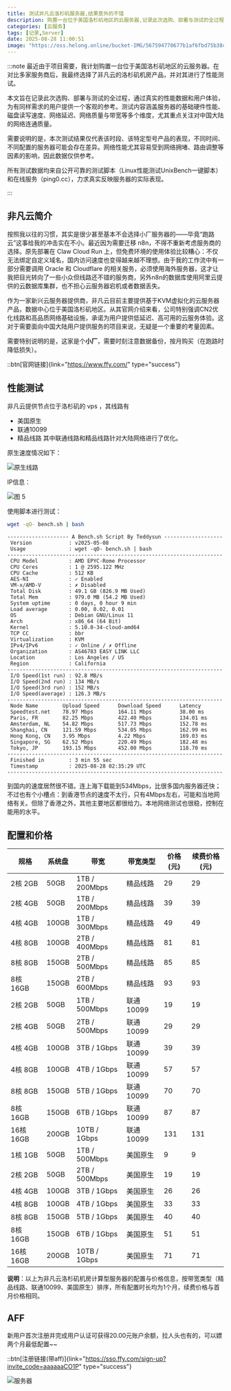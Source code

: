 ```yaml
---
title: 测试非凡云洛杉矶服务器,结果意外的不错
description: 购置一台位于美国洛杉矶地区的云服务器,记录此次选购、部署与测试的全过程。
categories: [云服务]
tags: [记录,Server]
date: 2025-08-28 11:00:51
image: "https://oss.helong.online/bucket-IMG/567594770677b1af6fbd75b38c36cdfef9a3f93b59a3ad7821d7bdd4e2be598f.png"
---
```


:::note
最近由于项目需要，我计划购置一台位于美国洛杉矶地区的云服务器。在对比多家服务商后，我最终选择了非凡云的洛杉矶机房产品，并对其进行了性能测试。

本文旨在记录此次选购、部署与测试的全过程，通过真实的性能数据和用户体验，为有同样需求的用户提供一个客观的参考。测试内容涵盖服务器的基础硬件性能、磁盘读写速度、网络延迟、网络质量与带宽等多个维度，尤其重点关注对中国大陆的网络连通质量。

需要说明的是，本次测试结果仅代表该时段、该特定型号产品的表现，不同时间、不同配置的服务器可能会存在差异。网络性能尤其容易受到网络拥堵、路由调整等因素的影响，因此数据仅供参考。

所有测试数据均来自公开可靠的测试脚本（Linux性能测试UnixBench一键脚本）和在线服务（ping0.cc），力求真实反映服务器的实际表现。

:::

## 非凡云简介

按照我以往的习惯，其实是很少甚至基本不会选择小厂服务器的——毕竟“跑路云”这事给我的冲击实在不小。最近因为需要迁移 n8n，不得不重新考虑服务商的选择。原先部署在 Claw Cloud Run 上，但免费环境的使用体验比较糟心：不仅无法绑定自定义域名，国内访问速度也变得越来越不理想。由于我的工作流中有一部分需要调用 Oracle 和 Cloudflare 的相关服务，必须使用海外服务器，这才让我把目光转向了一些小众但线路还不错的服务商，另外n8n的数据库使用阿里云提供的云数据库集群，也不担心云服务器宕机或者数据丢失。

作为一家新兴云服务器提供商，非凡云目前主要提供基于KVM虚拟化的云服务器产品，数据中心位于美国洛杉矶地区。从其官网介绍来看，公司特别强调CN2优化线路和高品质网络基础设施，承诺为用户提供低延迟、高可用的云服务体验。这对于需要面向中国大陆用户提供服务的项目来说，无疑是一个重要的考量因素。

需要特别说明的是，这家是个**小厂**，需要时刻注意数据备份，按月购买（在跑路时降低损失）。

::btn[官网链接]{link="https://www.ffy.com/" type="success"}

## 性能测试

非凡云提供节点位于洛杉矶的 vps ，其线路有
- 美国原生
- 联通10099
- 精品线路 
其中联通线路和精品线路针对大陆网络进行了优化。

原生速度情况如下：

![原生线路](https://oss.helong.online/bucket-IMG/d9da510f3d3fd23e7c2244b2dc82a2c6870dee6d54fd1e987440eea77bc57dfb.png)  

IP信息：

![图 5](https://oss.helong.online/bucket-IMG/77705cf2bc44111de538dc165bc411b3243ca52a28371ecf1493ae22acf86789.png)  

使用脚本进行测试：

```bash
wget -qO- bench.sh | bash
```

```
-------------------- A Bench.sh Script By Teddysun -------------------
 Version            : v2025-05-08
 Usage              : wget -qO- bench.sh | bash
----------------------------------------------------------------------
 CPU Model          : AMD EPYC-Rome Processor
 CPU Cores          : 1 @ 2595.122 MHz
 CPU Cache          : 512 KB
 AES-NI             : ✓ Enabled
 VM-x/AMD-V         : ✗ Disabled
 Total Disk         : 49.1 GB (826.9 MB Used)
 Total Mem          : 979.0 MB (54.2 MB Used)
 System uptime      : 0 days, 0 hour 9 min
 Load average       : 0.00, 0.02, 0.01
 OS                 : Debian GNU/Linux 11
 Arch               : x86_64 (64 Bit)
 Kernel             : 5.10.0-34-cloud-amd64
 TCP CC             : bbr
 Virtualization     : KVM
 IPv4/IPv6          : ✓ Online / ✗ Offline
 Organization       : AS46783 EASY LINK LLC
 Location           : Los Angeles / US
 Region             : California
----------------------------------------------------------------------
 I/O Speed(1st run) : 92.8 MB/s
 I/O Speed(2nd run) : 134 MB/s
 I/O Speed(3rd run) : 152 MB/s
 I/O Speed(average) : 126.3 MB/s
----------------------------------------------------------------------
 Node Name        Upload Speed      Download Speed      Latency     
 Speedtest.net    78.97 Mbps        164.11 Mbps         38.00 ms    
 Paris, FR        82.25 Mbps        422.40 Mbps         134.01 ms   
 Amsterdam, NL    54.82 Mbps        517.73 Mbps         152.78 ms   
 Shanghai, CN     121.59 Mbps       534.05 Mbps         162.99 ms   
 Hong Kong, CN    3.95 Mbps         4.22 Mbps           169.03 ms   
 Singapore, SG    62.52 Mbps        220.49 Mbps         182.48 ms   
 Tokyo, JP        193.15 Mbps       452.00 Mbps         118.70 ms   
----------------------------------------------------------------------
 Finished in        : 3 min 55 sec
 Timestamp          : 2025-08-28 02:35:29 UTC
----------------------------------------------------------------------
```

到国内的速度居然很不错。连上海下载能到534Mbps，比很多国内服务器还快；不过也有个小槽点：到香港节点的速度不太行，只有4Mbps左右，可能和当地网络有关。但除了香港之外，其他主要地区都很给力。本地网络测试也很稳，控制在能用的水平。

## 配置和价格

| 规格      | 系统盘 | 带宽            | 带宽类型    | 价格(元) | 续费价格(元) |
|-----------|--------|-----------------|-------------|----------|--------------|
| 2核 2GB   | 50GB   | 1TB / 200Mbps   | 精品线路    | 29       | 29           |
| 2核 4GB   | 50GB   | 1TB / 200Mbps   | 精品线路    | 39       | 39           |
| 4核 4GB   | 100GB  | 1TB / 300Mbps   | 精品线路    | 49       | 49           |
| 4核 8GB   | 100GB  | 2TB / 400Mbps   | 精品线路    | 81       | 81           |
| 8核 8GB   | 150GB  | 2TB / 500Mbps   | 精品线路    | 85       | 85           |
| 8核 16GB  | 150GB  | 2TB / 600Mbps   | 精品线路    | 93       | 93           |
| 2核 2GB   | 50GB   | 1TB / 500Mbps   | 联通10099   | 19       | 19           |
| 2核 4GB   | 50GB   | 2TB / 500Mbps   | 联通10099   | 29       | 29           |
| 4核 4GB   | 100GB  | 3TB / 1Gbps     | 联通10099   | 39       | 39           |
| 4核 8GB   | 100GB  | 4TB / 1Gbps     | 联通10099   | 57       | 57           |
| 8核 8GB   | 150GB  | 5TB / 1Gbps     | 联通10099   | 70       | 70           |
| 8核 16GB  | 150GB  | 6TB / 1Gbps     | 联通10099   | 87       | 87           |
| 16核 16GB | 200GB  | 10TB / 1Gbps    | 联通10099   | 131      | 131          |
| 1核 1GB   | 50GB   | 1TB / 500Mbps   | 美国原生    | 9        | 9            |
| 2核 2GB   | 50GB   | 2TB / 500Mbps   | 美国原生    | 19       | 19           |
| 4核 4GB   | 100GB  | 3TB / 1Gbps     | 美国原生    | 26       | 26           |
| 4核 8GB   | 100GB  | 4TB / 1Gbps     | 美国原生    | 33       | 33           |
| 8核 8GB   | 150GB  | 5TB / 1Gbps     | 美国原生    | 40       | 40           |
| 8核 16GB  | 150GB  | 6TB / 1Gbps     | 美国原生    | 51       | 51           |
| 16核 16GB | 200GB  | 10TB / 1Gbps    | 美国原生    | 71       | 71           |

**说明**：以上为非凡云洛杉矶机房计算型服务器的配置与价格信息，按带宽类型（精品线路、联通10099、美国原生）排序，所有配置时长均为1个月，续费价格与首月价格相同。

## AFF

新用户首次注册并完成用户认证可获得20.00元账户余额，拉人头也有的，可以嫖两个月最低配置~~

::btn[注册链接(带aff)]{link="https://sso.ffy.com/sign-up?invite_code=aaaaaaCO1P" type="success"}

![服务器](https://oss.helong.online/bucket-IMG/a16782fadc39f1ba2618bfe7525a03956709514608d3c77a4519991df5053abc.png)  

 
